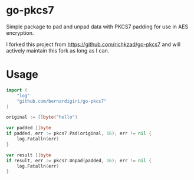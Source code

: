 # go-pkcs7

Simple package to pad and unpad data with PKCS7 padding for use in AES encryption.

I forked this project from <https://github.com/richkzad/go-pkcs7> and will actively maintain this fork as long as I can.

# Usage

```go
import (
	"log"
	"github.com/bernardigiri/go-pkcs7"
)

original := []byte("hello")

var padded []byte
if padded, err := pkcs7.Pad(original, 16); err != nil {
	log.Fatalln(err)
}

var result []byte
if result, err := pkcs7.Unpad(padded, 16); err != nil {
	log.Fatalln(err)
}
```
